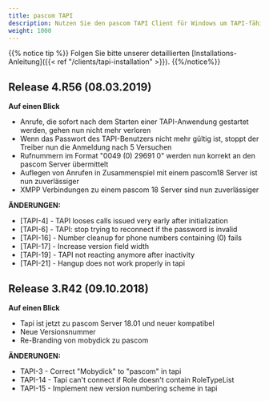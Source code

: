 ```yaml
---
title: pascom TAPI
description: Nutzen Sie den pascom TAPI Client für Windows um TAPI-fähige Software wie ERP, CRM-Systeme, etc. in den pascom Server einzubinden
weight: 1000
---
```


{{% notice tip %}}
Folgen Sie bitte unserer detaillierten [Installations-Anleitung]({{< ref "/clients/tapi-installation" >}}).
{{%/notice%}}


## Release 4.R56 (08.03.2019)

**Auf einen Blick**

- Anrufe, die sofort nach dem Starten einer TAPI-Anwendung gestartet werden, gehen nun nicht mehr verloren
- Wenn das Passwort des TAPI-Benutzers nicht mehr gültig ist, stoppt der Treiber nun die Anmeldung nach 5 Versuchen
- Rufnummern im Format "0049 (0) 29691 0" werden nun korrekt an den pascom Server übermittelt
- Auflegen von Anrufen in Zusammenspiel mit einem pascom18 Server ist nun zuverlässiger
- XMPP Verbindungen zu einem pascom 18 Server sind nun zuverlässiger

**ÄNDERUNGEN:**

- [TAPI-4] - TAPI looses calls issued very early after initialization
- [TAPI-6] - TAPI: stop trying to reconnect if the password is invalid
- [TAPI-16] - Number cleanup for phone numbers containing (0) fails
- [TAPI-17] - Increase version field width
- [TAPI-19] - TAPI not reacting anymore after inactivity
- [TAPI-21] - Hangup does not work properly in tapi


## Release 3.R42 (09.10.2018)

**Auf einen Blick**

- Tapi ist jetzt zu pascom Server 18.01 und neuer kompatibel
- Neue Versionsnummer
- Re-Branding von mobydick zu pascom

**ÄNDERUNGEN:**

- TAPI-3 - Correct "Mobydick" to "pascom" in tapi
- TAPI-14 - Tapi can't connect if Role doesn't contain RoleTypeList
- TAPI-15 - Implement new version numbering scheme in tapi